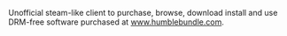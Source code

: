 Unofficial steam-like client to purchase, browse, download install and use DRM-free software purchased at www.humblebundle.com.
